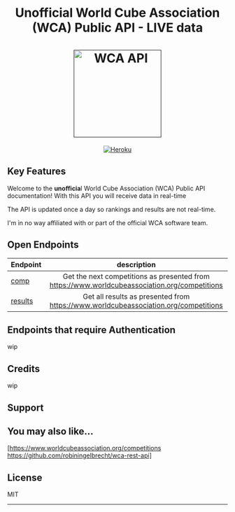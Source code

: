 
<h1 align="center">
  Unofficial World Cube Association (WCA) Public API - LIVE data
  <br>
  <br>
  <a href=""><img src="https://i.ibb.co/nQgzJ0P/wca-api.png" alt="WCA API" width="200"></a>

</h1>

<p align="center">
  <a href="[https://badge.fury.io/js/electron-markdownify](https://dashboard.heroku.com/apps)">
    <img src="https://github.com/heroku/favicon/raw/master/favicon.iconset/icon_32x32.png""
         alt="Heroku">
  </a> 
</p>

## Key Features
Welcome to the **unofficia**l World Cube Association (WCA) Public API documentation! 
With this API you will receive data in real-time

The API is updated once a day so rankings and results are not real-time.

I'm in no way affiliated with or part of the official WCA software team.

## Open Endpoints

| Endpoint             | description
| :---------------- | :------: 
| [comp](/V1/competitions.md)    |   Get the next competitions as presented from https://www.worldcubeassociation.org/competitions
| [results](/V1/results.md)    |   Get all results as presented from [https://www.worldcubeassociation.org/competitions  ](https://www.worldcubeassociation.org/results/rankings/xxx/single)


## Endpoints that require Authentication
wip

## Credits
wip

## Support

## You may also like...
 [[https://www.worldcubeassociation.org/competitions  ](https://github.com/robiningelbrecht/wca-rest-api)https://github.com/robiningelbrecht/wca-rest-api]

## License

MIT

---
